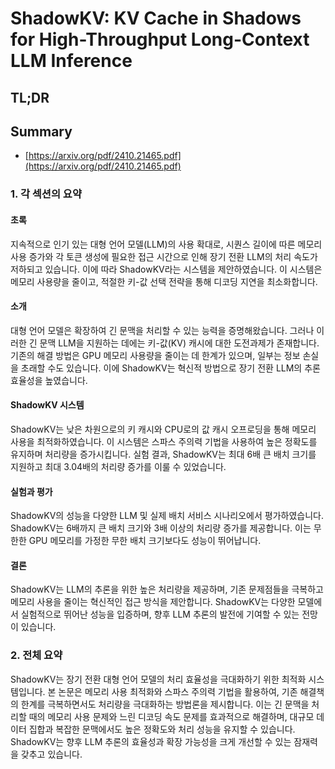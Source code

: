 # ShadowKV: KV Cache in Shadows for High-Throughput Long-Context LLM Inference
## TL;DR
## Summary
- [https://arxiv.org/pdf/2410.21465.pdf](https://arxiv.org/pdf/2410.21465.pdf)

### 1. 각 섹션의 요약

#### 초록
지속적으로 인기 있는 대형 언어 모델(LLM)의 사용 확대로, 시퀀스 길이에 따른 메모리 사용 증가와 각 토큰 생성에 필요한 접근 시간으로 인해 장기 전환 LLM의 처리 속도가 저하되고 있습니다. 이에 따라 ShadowKV라는 시스템을 제안하였습니다. 이 시스템은 메모리 사용량을 줄이고, 적절한 키-값 선택 전략을 통해 디코딩 지연을 최소화합니다.

#### 소개
대형 언어 모델은 확장하여 긴 문맥을 처리할 수 있는 능력을 증명해왔습니다. 그러나 이러한 긴 문맥 LLM을 지원하는 데에는 키-값(KV) 캐시에 대한 도전과제가 존재합니다. 기존의 해결 방법은 GPU 메모리 사용량을 줄이는 데 한계가 있으며, 일부는 정보 손실을 초래할 수도 있습니다. 이에 ShadowKV는 혁신적 방법으로 장기 전환 LLM의 추론 효율성을 높였습니다.

#### ShadowKV 시스템
ShadowKV는 낮은 차원으로의 키 캐시와 CPU로의 값 캐시 오프로딩을 통해 메모리 사용을 최적화하였습니다. 이 시스템은 스파스 주의력 기법을 사용하여 높은 정확도를 유지하며 처리량을 증가시킵니다. 실험 결과, ShadowKV는 최대 6배 큰 배치 크기를 지원하고 최대 3.04배의 처리량 증가를 이룰 수 있었습니다.

#### 실험과 평가
ShadowKV의 성능을 다양한 LLM 및 실제 배치 서비스 시나리오에서 평가하였습니다. ShadowKV는 6배까지 큰 배치 크기와 3배 이상의 처리량 증가를 제공합니다. 이는 무한한 GPU 메모리를 가정한 무한 배치 크기보다도 성능이 뛰어납니다.

#### 결론
ShadowKV는 LLM의 추론을 위한 높은 처리량을 제공하며, 기존 문제점들을 극복하고 메모리 사용을 줄이는 혁신적인 접근 방식을 제안합니다. ShadowKV는 다양한 모델에서 실험적으로 뛰어난 성능을 입증하며, 향후 LLM 추론의 발전에 기여할 수 있는 전망이 있습니다.

### 2. 전체 요약
ShadowKV는 장기 전환 대형 언어 모델의 처리 효율성을 극대화하기 위한 최적화 시스템입니다. 본 논문은 메모리 사용 최적화와 스파스 주의력 기법을 활용하여, 기존 해결책의 한계를 극복하면서도 처리량을 극대화하는 방법론을 제시합니다. 이는 긴 문맥을 처리할 때의 메모리 사용 문제와 느린 디코딩 속도 문제를 효과적으로 해결하며, 대규모 데이터 집합과 복잡한 문맥에서도 높은 정확도와 처리 성능을 유지할 수 있습니다. ShadowKV는 향후 LLM 추론의 효율성과 확장 가능성을 크게 개선할 수 있는 잠재력을 갖추고 있습니다.